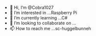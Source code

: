 - 👋 Hi, I’m @Cobra1027
- 👀 I’m interested in ...Raspberry Pi
- 🌱 I’m currently learning ...C#
- 💞️ I’m looking to collaborate on ...
- 📫 How to reach me ...sc-huggelbunneh 

<!---
Cobra1027/Cobra1027 is a ✨ special ✨ repository because its `README.md` (this file) appears on your GitHub profile.
You can click the Preview link to take a look at your changes.
--->
